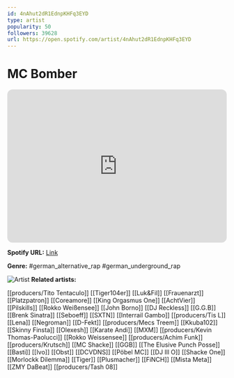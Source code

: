 ```yaml
---
id: 4nAhut2dR1EdnpKHFq3EYD
type: artist
popularity: 50
followers: 39628
url: https://open.spotify.com/artist/4nAhut2dR1EdnpKHFq3EYD
---
```

# MC Bomber

<iframe style="border-radius:12px" src="https://open.spotify.com/embed/artist/4nAhut2dR1EdnpKHFq3EYD" width="100%" height="352" frameBorder="0" allowfullscreen="" allow="autoplay; clipboard-write; encrypted-media; fullscreen; picture-in-picture" loading="lazy"></iframe>

**Spotify URL:** [Link](https://open.spotify.com/artist/4nAhut2dR1EdnpKHFq3EYD)

**Genre:**  #german_alternative_rap #german_underground_rap

![Artist](https://i.scdn.co/image/ab6761610000e5ebfc08beb526557307389a2e5c)
**Related artists:**

[[producers/Tito Tentaculo]]
[[Tiger104er]]
[[Luk&Fil]]
[[Frauenarzt]]
[[Platzpatron]]
[[Coreamore]]
[[King Orgasmus One]]
[[AchtVier]]
[[Pilskills]]
[[Rokko Weißensee]]
[[John Borno]]
[[DJ Reckless]]
[[G.G.B]]
[[Brenk Sinatra]]
[[Seboeff]]
[[SXTN]]
[[Interrail Gambo]]
[[producers/Tis L]]
[[Lena]]
[[Negroman]]
[[D-Fekt]]
[[producers/Mecs Treem]]
[[Kkuba102]]
[[Skinny Finsta]]
[[Olexesh]]
[[Karate Andi]]
[[MXM]]
[[producers/Kevin Thomas-Paolucci]]
[[Rokko Weissensee]]
[[producers/Achim Funk]]
[[producers/Krutsch]]
[[MC Shacke]]
[[GGB]]
[[The Elusive Punch Posse]]
[[Basti]]
[[Ivo]]
[[Obst]]
[[DCVDNS]]
[[Pöbel MC]]
[[DJ Ill O]]
[[Shacke One]]
[[Morlockk Dilemma]]
[[Tiger]]
[[Plusmacher]]
[[FiNCH]]
[[Mista Meta]]
[[ZMY DaBeat]]
[[producers/Tash 08]]
